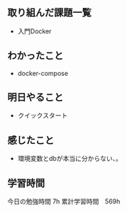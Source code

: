 ## 取り組んだ課題一覧
- 入門Docker

## わかったこと
- docker-compose


## 明日やること
- クイックスタート

## 感じたこと
- 環境変数とdbが本当に分からない、。

## 学習時間
今日の勉強時間 7h
累計学習時間　569h